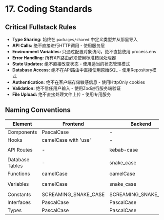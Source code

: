 # 17. Coding Standards

## Critical Fullstack Rules

- **Type Sharing:** 始终在 `packages/shared` 中定义类型并从那里导入
- **API Calls:** 绝不直接进行HTTP调用 - 使用服务层
- **Environment Variables:** 只通过配置对象访问，绝不直接使用 process.env
- **Error Handling:** 所有API路由必须使用标准错误处理器
- **State Updates:** 绝不直接改变状态 - 使用适当的状态管理模式
- **Database Access:** 绝不在API路由中直接使用原始SQL - 使用Repository模式
- **Authentication:** 绝不在客户端存储敏感信息 - 使用HttpOnly cookies
- **Validation:** 绝不信任用户输入 - 使用Zod进行服务端验证
- **File Upload:** 绝不直接处理文件上传 - 使用专用服务

## Naming Conventions

| Element         | Frontend             | Backend              | Example                  |
| --------------- | -------------------- | -------------------- | ------------------------ |
| Components      | PascalCase           | -                    | `UserProfile.tsx`        |
| Hooks           | camelCase with 'use' | -                    | `useAuth.ts`             |
| API Routes      | -                    | kebab-case           | `/api/user-profile`      |
| Database Tables | -                    | snake_case           | `user_profiles`          |
| Functions       | camelCase            | camelCase            | `getUserProfile()`       |
| Variables       | camelCase            | snake_case           | `userName` / `user_name` |
| Constants       | SCREAMING_SNAKE_CASE | SCREAMING_SNAKE_CASE | `API_BASE_URL`           |
| Interfaces      | PascalCase           | PascalCase           | `UserProfile`            |
| Types           | PascalCase           | PascalCase           | `WorkRecord`             |
